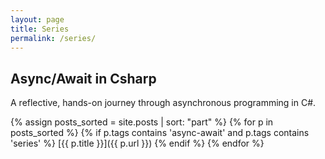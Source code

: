 ```yaml
---
layout: page
title: Series
permalink: /series/
---
```


## Async/Await in Csharp

A reflective, hands-on journey through asynchronous programming in C#.

{% assign posts_sorted = site.posts | sort: "part" %}
{% for p in posts_sorted %}
  {% if p.tags contains 'async-await' and p.tags contains 'series' %}
[{{ p.title }}]({{ p.url }})
  {% endif %}
{% endfor %}
